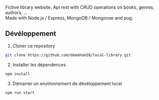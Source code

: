 Fictive library website. Api rest with CRUD operations on books, genres, authors, ... <br>
Made with Node.js / Express, MongoDB / Mongoose and pug.

## Dévéloppement

1. Cloner ce repository

```bash
git clone https://github.com/demahom18/local-library.git
```

2. Installer les dépendences

```bash
npm install
```

3. Démarrer un environnement de dévéloppement local

```bash
npm run start
```
